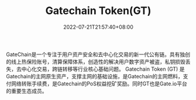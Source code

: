﻿---
weight: 
title: "Gatechain Token(GT)"
description: "GateChain是一个专注于用户资产安全和去中心化交易的新一代公有链"
date: 2022-07-21T21:57:40+08:00
lastmod: 2022-07-21T16:45:40+08:00
draft: false
authors: ["浮尘"]
featuredImage: "gatechain-tokengt.webp"
link: "https://gatechain.io/"
tags: ["数字代币","Gatechain Token(GT)"]
categories: ["navigation"]
navigation: ["数字代币"]
lightgallery: true
toc: true
pinned: false
recommend: false
recommend1: false
---
GateChain是一个专注于用户资产安全和去中心化交易的新一代公有链。具有独创的线上热保险账号，清算保障体系，创造性的解决用户数字资产被盗，私钥损毁丢失，去中心化交易，跨链转移等行业核心基础问题。
Gatechain Token (GT) 是Gatechain的主网原生资产，支撑主网的基础设施，是Gatechain的主网燃料，支付网络转账手续费，是Gatechain的PoS权益挖矿奖励。同时GT也是Gate.io平台的重要生态成员。